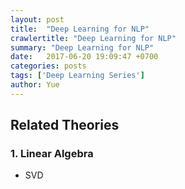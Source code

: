 ```yaml
---
layout: post
title:  "Deep Learning for NLP"
crawlertitle: "Deep Learning for NLP"
summary: "Deep Learning for NLP"
date:   2017-06-20 19:09:47 +0700
categories: posts
tags: ['Deep Learning Series']
author: Yue
---
```


Related Theories
---

### 1. Linear Algebra

* SVD
